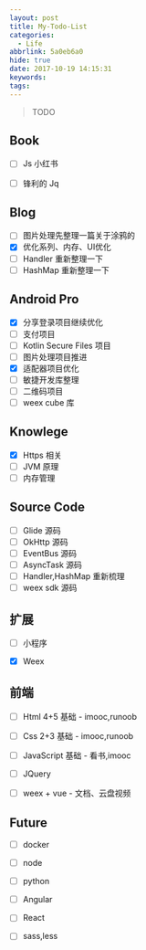```yaml
---
layout: post
title: My-Todo-List
categories:
  - Life
abbrlink: 5a0eb6a0
hide: true
date: 2017-10-19 14:15:31
keywords:
tags:
---
```

 
> TODO


## Book

- [ ] Js 小红书
- [ ] 锋利的 Jq


## Blog

- [ ] 图片处理先整理一篇关于涂鸦的
- [x] 优化系列、内存、UI优化
- [ ] Handler 重新整理一下
- [ ] HashMap 重新整理一下

## Android Pro

- [x] 分享登录项目继续优化
- [ ] 支付项目
- [ ] Kotlin Secure Files 项目
- [ ] 图片处理项目推进
- [x] 适配器项目优化
- [ ] 敏捷开发库整理
- [ ] 二维码项目
- [ ] weex cube 库

## Knowlege

- [x] Https 相关
- [ ] JVM 原理
- [ ] 内存管理

## Source Code

- [ ] Glide 源码
- [ ] OkHttp 源码
- [ ] EventBus 源码
- [ ] AsyncTask 源码
- [ ] Handler,HashMap 重新梳理
- [ ] weex sdk 源码

## 扩展

- [ ] 小程序
- [x] Weex 


## 前端

- [ ] Html 4+5 基础 - imooc,runoob
- [ ] Css 2+3 基础 - imooc,runoob
- [ ] JavaScript 基础 - 看书,imooc
- [ ] JQuery 
- [ ] weex + vue - 文档、云盘视频


## Future

- [ ] docker
- [ ] node
- [ ] python
- [ ] Angular
- [ ] React
- [ ] sass,less

